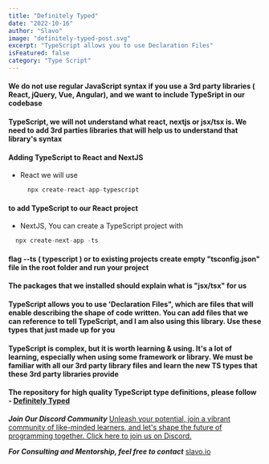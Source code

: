 ```yaml
---
title: "Definitely Typed"
date: "2022-10-16"
author: "Slavo"
image: "definitely-typed-post.svg"
excerpt: "TypeScript allows you to use Declaration Files"
isFeatured: false
category: "Type Script"
---
```


#### We do not use regular JavaScript syntax if you use a 3rd party libraries ( React, jQuery, Vue, Angular), and we want to include TypeSript in our codebase

#### TypeScript, we will not understand what react, nextjs or jsx/tsx is. We need to add 3rd parties libraries that will help us to understand that library's syntax

#### Adding TypeScript to React and NextJS

- React we will use

  ```js
    npx create-react-app-typescript
  ```

#### to add TypeScript to our React project

- NextJS, You can create a TypeScript project with

```js
  npx create-next-app -ts
```

#### flag --ts ( typescript ) or to existing projects create empty "tsconfig.json" file in the root folder and run your project

#### The packages that we installed should explain what is "jsx/tsx" for us

#### TypeScript allows you to use 'Declaration Files", which are files that will enable describing the shape of code written. You can add files that we can reference to tell TypeScript, and I am also using this library. Use these types that just made up for you

#### TypeScript is complex, but it is worth learning & using. It's a lot of learning, especially when using some framework or library. We must be familiar with all our 3rd party library files and learn the new TS types that these 3rd party libraries provide

#### The repository for high quality TypeScript type definitions, please follow - [Definitely Typed](https://definitelytyped.org/)

**_Join Our Discord Community_** [Unleash your potential, join a vibrant community of like-minded learners, and let's shape the future of programming together. Click here to join us on Discord.](https://discord.gg/T5eF5zDf)

**_For Consulting and Mentorship, feel free to contact_** [slavo.io](/contact)

